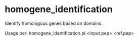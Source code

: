 # homogene_identification
Identify homologous genes based on domains.

Usage
      perl homogene_identification.pl <input.pep> <ref.pep> <outdir>

